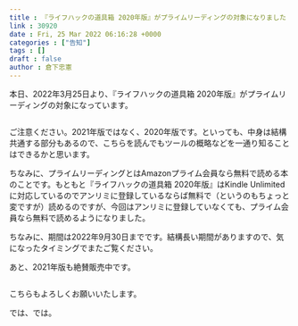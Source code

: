 ```yaml
---
title : 『ライフハックの道具箱 2020年版』がプライムリーディングの対象になりました
link : 30920
date : Fri, 25 Mar 2022 06:16:28 +0000
categories : ["告知"]
tags : []
draft : false
author : 倉下忠憲
---
```


本日、2022年3月25日より、『ライフハックの道具箱 2020年版』がプライムリーディングの対象になっています。

<p style="text-align: center;"><a href="http://www.amazon.co.jp/exec/obidos/ASIN/B08RRQ4ZXS/rashita1000-22/ref=nosim/" target="_blank" rel="noopener noreferrer" name="amazletlink"><img class="aligncenter" style="border: none;" src="https://m.media-amazon.com/images/I/41i9NntgI9L._SY346_.jpg" alt="" /></a></p>

ご注意ください。2021年版ではなく、2020年版です。といっても、中身は結構共通する部分もあるので、こちらを読んでもツールの概略などを一通り知ることはできるかと思います。

ちなみに、プライムリーディングとはAmazonプライム会員なら無料で読める本のことです。もともと『ライフハックの道具箱 2020年版』はKindle Unlimitedに対応しているのでアンリミに登録しているならば無料で（というのもちょっと変ですが）読めるのですが、今回はアンリミに登録していなくても、プライム会員なら無料で読めるようになりました。

ちなみに、期間は2022年9月30日までです。結構長い期間がありますので、気になったタイミングでまたご覧ください。

あと、2021年版も絶賛販売中です。

<p style="text-align: center;"><a href="http://www.amazon.co.jp/exec/obidos/ASIN/B09P1LHDPY/rashita1000-22/ref=nosim/" target="_blank" rel="noopener noreferrer" name="amazletlink"><img class="aligncenter" style="border: none;" src="https://m.media-amazon.com/images/I/415U7Woz-lL._SY346_.jpg" alt="" /></a></p>

こちらもよろしくお願いいたします。

では、では。